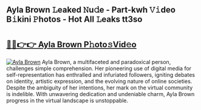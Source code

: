 ## Ayla Brown 𝙻eaked 𝙽u𝚍e - Part-kwh 𝚅𝚒deo B𝚒kini 𝙿hotos - Hot All 𝙻eaks tt3so

# <h2><a href="http://ld3918x.urlbe.top/?page=Ayla+Brown">🔗🔗👉👉 Ayla Brown P𝚑oto𝚜Vid𝚎o</a></h2>

[![Ayla Brown](https://i.imgur.com/eBuTRDB.gif)](http://ld3918x.urlbe.top/?page=Ayla+Brown)
Ayla Brown, a multifaceted and paradoxical person, challenges simple comprehension. Her pioneering use of digital media for self-representation has enthralled and infuriated followers, igniting debates on identity, artistic expression, and the evolving nature of online societies. Despite the ambiguity of her intentions, her mark on the virtual community is indelible. With unwavering dedication and undeniable charm, Ayla Brown progress in the virtual landscape is unstoppable.
